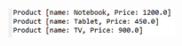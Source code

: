<img src="https://github.com/hiranfbcj/comparator4-method-reference-non-static/blob/main/readme.png" width=300>
